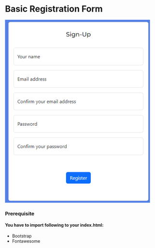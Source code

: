 # Basic Registration Form

![](./assets/form.png)

### Prerequisite

#### You have to import following to your index.html:

- Bootstrap
- Fontawesome
